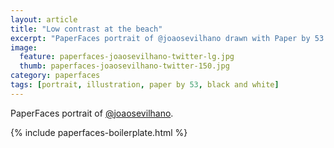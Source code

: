 ```yaml
---
layout: article
title: "Low contrast at the beach"
excerpt: "PaperFaces portrait of @joaosevilhano drawn with Paper by 53 on an iPad."
image: 
  feature: paperfaces-joaosevilhano-twitter-lg.jpg
  thumb: paperfaces-joaosevilhano-twitter-150.jpg
category: paperfaces
tags: [portrait, illustration, paper by 53, black and white]
---
```


PaperFaces portrait of [@joaosevilhano](http://twitter.com/joaosevilhano).

{% include paperfaces-boilerplate.html %}